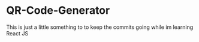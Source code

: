 # QR-Code-Generator
This is just a little something to to keep the commits going while im learning React JS
